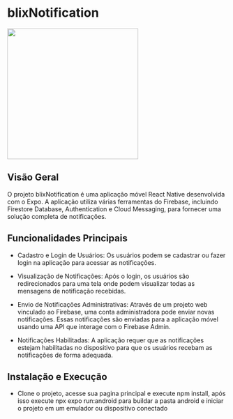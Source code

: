 # blixNotification


<img src="https://github.com/GustavoRReis/blixNotification/assets/104792017/7fbc1676-2568-4a55-ab1e-2926283d024f" width="300" />


## Visão Geral
O projeto blixNotification é uma aplicação móvel React Native desenvolvida com o Expo. A aplicação utiliza várias ferramentas do Firebase, incluindo Firestore Database, Authentication e Cloud Messaging, para fornecer uma solução completa de notificações.

## Funcionalidades Principais
- Cadastro e Login de Usuários: Os usuários podem se cadastrar ou fazer login na aplicação para acessar as notificações.

- Visualização de Notificações: Após o login, os usuários são redirecionados para uma tela onde podem visualizar todas as mensagens de notificação recebidas.

- Envio de Notificações Administrativas: Através de um projeto web vinculado ao Firebase, uma conta administradora pode enviar novas notificações. Essas notificações são enviadas para a aplicação móvel usando uma API que interage com o Firebase Admin.

- Notificações Habilitadas: A aplicação requer que as notificações estejam habilitadas no dispositivo para que os usuários recebam as notificações de forma adequada.

## Instalação e Execução

- Clone o projeto, acesse sua pagina principal e execute npm install, após isso execute npx expo run:android para buildar a pasta android e iniciar o projeto em um emulador ou dispositivo conectado
